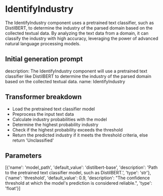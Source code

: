 
# IdentifyIndustry

The IdentifyIndustry component uses a pretrained text classifier, such as DistilBERT, to determine the industry of the parsed domain based on the collected textual data. By analyzing the text data from a domain, it can classify the industry with high accuracy, leveraging the power of advanced natural language processing models.

## Initial generation prompt
description: The IdentifyIndustry component will use a pretrained text classifier
  like DistilBERT to determine the industry of the parsed domain based on the collected
  textual data.
name: IdentifyIndustry


## Transformer breakdown
- Load the pretrained text classifier model
- Preprocess the input text data
- Calculate industry probabilities with the model
- Determine the highest probability industry
- Check if the highest probability exceeds the threshold
- Return the predicted industry if it meets the threshold criteria, else return 'Unclassified'

## Parameters
[{'name': 'model_path', 'default_value': 'distilbert-base', 'description': 'Path to the pretrained text classifier model, such as DistilBERT.', 'type': 'str'}, {'name': 'threshold', 'default_value': 0.9, 'description': "The confidence threshold at which the model's prediction is considered reliable.", 'type': 'float'}]

        